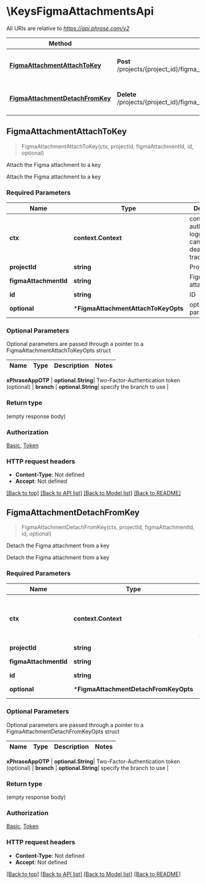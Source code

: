 # \KeysFigmaAttachmentsApi

All URIs are relative to *https://api.phrase.com/v2*

Method | HTTP request | Description
------------- | ------------- | -------------
[**FigmaAttachmentAttachToKey**](KeysFigmaAttachmentsApi.md#FigmaAttachmentAttachToKey) | **Post** /projects/{project_id}/figma_attachments/{figma_attachment_id}/keys | Attach the Figma attachment to a key
[**FigmaAttachmentDetachFromKey**](KeysFigmaAttachmentsApi.md#FigmaAttachmentDetachFromKey) | **Delete** /projects/{project_id}/figma_attachments/{figma_attachment_id}/keys/{id} | Detach the Figma attachment from a key



## FigmaAttachmentAttachToKey

> FigmaAttachmentAttachToKey(ctx, projectId, figmaAttachmentId, id, optional)

Attach the Figma attachment to a key

Attach the Figma attachment to a key

### Required Parameters


Name | Type | Description  | Notes
------------- | ------------- | ------------- | -------------
**ctx** | **context.Context** | context for authentication, logging, cancellation, deadlines, tracing, etc.
**projectId** | **string**| Project ID | 
**figmaAttachmentId** | **string**| Figma attachment ID | 
**id** | **string**| ID | 
 **optional** | ***FigmaAttachmentAttachToKeyOpts** | optional parameters | nil if no parameters

### Optional Parameters

Optional parameters are passed through a pointer to a FigmaAttachmentAttachToKeyOpts struct


Name | Type | Description  | Notes
------------- | ------------- | ------------- | -------------



 **xPhraseAppOTP** | **optional.String**| Two-Factor-Authentication token (optional) | 
 **branch** | **optional.String**| specify the branch to use | 

### Return type

 (empty response body)

### Authorization

[Basic](../README.md#Basic), [Token](../README.md#Token)

### HTTP request headers

- **Content-Type**: Not defined
- **Accept**: Not defined

[[Back to top]](#) [[Back to API list]](../README.md#documentation-for-api-endpoints)
[[Back to Model list]](../README.md#documentation-for-models)
[[Back to README]](../README.md)


## FigmaAttachmentDetachFromKey

> FigmaAttachmentDetachFromKey(ctx, projectId, figmaAttachmentId, id, optional)

Detach the Figma attachment from a key

Detach the Figma attachment from a key

### Required Parameters


Name | Type | Description  | Notes
------------- | ------------- | ------------- | -------------
**ctx** | **context.Context** | context for authentication, logging, cancellation, deadlines, tracing, etc.
**projectId** | **string**| Project ID | 
**figmaAttachmentId** | **string**| Figma attachment ID | 
**id** | **string**| ID | 
 **optional** | ***FigmaAttachmentDetachFromKeyOpts** | optional parameters | nil if no parameters

### Optional Parameters

Optional parameters are passed through a pointer to a FigmaAttachmentDetachFromKeyOpts struct


Name | Type | Description  | Notes
------------- | ------------- | ------------- | -------------



 **xPhraseAppOTP** | **optional.String**| Two-Factor-Authentication token (optional) | 
 **branch** | **optional.String**| specify the branch to use | 

### Return type

 (empty response body)

### Authorization

[Basic](../README.md#Basic), [Token](../README.md#Token)

### HTTP request headers

- **Content-Type**: Not defined
- **Accept**: Not defined

[[Back to top]](#) [[Back to API list]](../README.md#documentation-for-api-endpoints)
[[Back to Model list]](../README.md#documentation-for-models)
[[Back to README]](../README.md)

